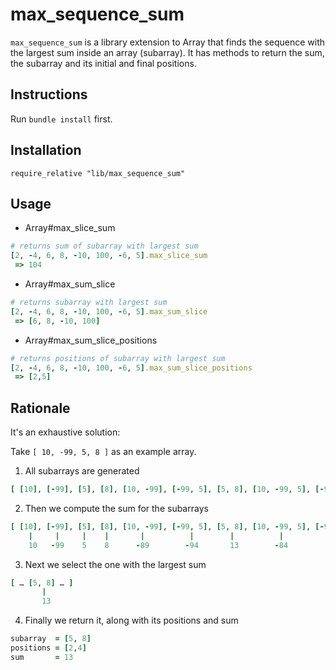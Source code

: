 max_sequence_sum
================

`max_sequence_sum` is a library extension to Array that finds the sequence with the largest sum inside an array (subarray).
It has methods to return the sum, the subarray and its initial and final positions.

## Instructions

Run `bundle install` first.

## Installation

`require_relative "lib/max_sequence_sum"`

## Usage

* Array#max_slice_sum
```ruby
# returns sum of subarray with largest sum
[2, -4, 6, 8, -10, 100, -6, 5].max_slice_sum
 => 104
```

* Array#max_sum_slice
```ruby
# returns subarray with largest sum
[2, -4, 6, 8, -10, 100, -6, 5].max_sum_slice
 => [6, 8, -10, 100]
```

* Array#max_sum_slice_positions
```ruby
# returns positions of subarray with largest sum
[2, -4, 6, 8, -10, 100, -6, 5].max_sum_slice_positions
 => [2,5]
```

## Rationale

It's an exhaustive solution:

Take `[ 10, -99, 5, 8 ]` as an example array.

1. All subarrays are generated
```ruby
[ [10], [-99], [5], [8], [10, -99], [-99, 5], [5, 8], [10, -99, 5], [-99, 5, 8], [10, -99, 5, 8] ]
```

2. Then we compute the sum for the subarrays
```ruby
[ [10], [-99], [5], [8], [10, -99], [-99, 5], [5, 8], [10, -99, 5], [-99, 5, 8], [10, -99, 5, 8] ]
    |     |     |    |       |          |        |          |            |              |
    10   -99    5    8      -89        -94       13        -84          -86            -76
```

3. Next we select the one with the largest sum
```ruby
[ … [5, 8] … ]
       |
       13
```

4. Finally we return it, along with its positions and sum
```ruby
subarray  = [5, 8]
positions = [2,4]
sum       = 13
```
